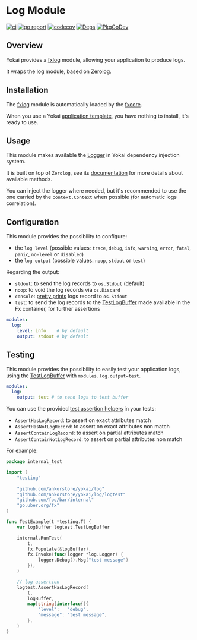 # Log Module

[![ci](https://github.com/ankorstore/yokai/actions/workflows/fxlog-ci.yml/badge.svg)](https://github.com/ankorstore/yokai/actions/workflows/fxlog-ci.yml)
[![go report](https://goreportcard.com/badge/github.com/ankorstore/yokai/fxlog)](https://goreportcard.com/report/github.com/ankorstore/yokai/fxlog)
[![codecov](https://codecov.io/gh/ankorstore/yokai/graph/badge.svg?token=ghUBlFsjhR&flag=fxlog)](https://app.codecov.io/gh/ankorstore/yokai/tree/main/fxlog)
[![Deps](https://img.shields.io/badge/osi-deps-blue)](https://deps.dev/go/github.com%2Fankorstore%2Fyokai%2Ffxlog)
[![PkgGoDev](https://pkg.go.dev/badge/github.com/ankorstore/yokai/fxlog)](https://pkg.go.dev/github.com/ankorstore/yokai/fxlog)

## Overview

Yokai provides a [fxlog](https://github.com/ankorstore/yokai/tree/main/fxlog) module, allowing your application to produce logs.

It wraps the [log](https://github.com/ankorstore/yokai/tree/main/log) module, based on [Zerolog](https://github.com/rs/zerolog).

## Installation

The [fxlog](https://github.com/ankorstore/yokai/tree/main/fxlog) module is automatically loaded by
the [fxcore](https://github.com/ankorstore/yokai/tree/main/fxcore).

When you use a Yokai [application template](https://ankorstore.github.io/yokai/applications/templates/), you have nothing to install, it's ready to use.

## Usage

This module makes available the [Logger](https://github.com/ankorstore/yokai/blob/main/log/logger.go) in
Yokai dependency injection system.

It is built on top of `Zerolog`, see its [documentation](https://github.com/rs/zerolog) for more details about available methods.

You can inject the logger where needed, but it's recommended to use the one carried by the `context.Context` when possible (for automatic logs correlation).

## Configuration

This module provides the possibility to configure:

- the `log level` (possible values: `trace`, `debug`, `info`, `warning`, `error`, `fatal`, `panic`, `no-level` or `disabled`)
- the `log output` (possible values: `noop`, `stdout` or `test`)

Regarding the output:

- `stdout`: to send the log records to `os.Stdout` (default)
- `noop`: to void the log records via `os.Discard`
- `console`: [pretty prints](https://github.com/rs/zerolog#pretty-logging) logs record to `os.Stdout`
- `test`: to send the log records to the [TestLogBuffer](https://github.com/ankorstore/yokai/blob/main/log/logtest/buffer.go) made available in the Fx container, for further assertions

```yaml title="configs/config.yaml"
modules:
  log:
    level: info    # by default
    output: stdout # by default
```

## Testing

This module provides the possibility to easily test your application logs, using the [TestLogBuffer](https://github.com/ankorstore/yokai/blob/main/log/logtest/buffer.go) with `modules.log.output=test`.

```yaml title="configs/config.test.yaml"
modules:
  log:
    output: test # to send logs to test buffer
```

You can use the provided [test assertion helpers](https://github.com/ankorstore/yokai/blob/main/log/logtest/assert.go) in your tests:

- `AssertHasLogRecord`: to assert on exact attributes match
- `AssertHasNotLogRecord`: to assert on exact attributes non match
- `AssertContainLogRecord`: to assert on partial attributes match
- `AssertContainNotLogRecord`: to assert on partial attributes non match

For example:

```go title="internal/example_test.go"
package internal_test

import (
	"testing"
	
	"github.com/ankorstore/yokai/log"
	"github.com/ankorstore/yokai/log/logtest"
	"github.com/foo/bar/internal"
	"go.uber.org/fx"
)

func TestExample(t *testing.T) {
	var logBuffer logtest.TestLogBuffer

	internal.RunTest(
		t,
		fx.Populate(&logBuffer),
		fx.Invoke(func(logger *log.Logger) {
			logger.Debug().Msg("test message")
		}),
	)

	// log assertion
	logtest.AssertHasLogRecord(
		t,
		logBuffer,
		map[string]interface{}{
			"level":   "debug",
			"message": "test message",
		}, 
	)
}
```
